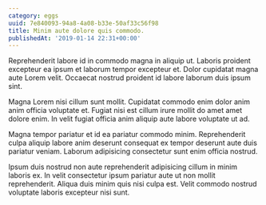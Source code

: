 ```yaml
---
category: eggs
uuid: 7e840093-94a8-4a08-b33e-50af33c56f98
title: Minim aute dolore quis commodo.
publishedAt: '2019-01-14 22:31+00:00'
---
```


Reprehenderit labore id in commodo magna in aliquip ut. Laboris proident excepteur ea ipsum et laborum tempor excepteur et. Dolor cupidatat magna aute Lorem velit. Occaecat nostrud proident id labore laborum duis ipsum sint.

Magna Lorem nisi cillum sunt mollit. Cupidatat commodo enim dolor anim anim officia voluptate et. Fugiat nisi est cillum irure mollit do amet amet dolore enim. In velit fugiat officia anim aliquip aute labore voluptate ut ad.

Magna tempor pariatur et id ea pariatur commodo minim. Reprehenderit culpa aliquip labore anim deserunt consequat ex tempor deserunt aute duis pariatur veniam. Laborum adipisicing consectetur sunt enim officia nostrud.

Ipsum duis nostrud non aute reprehenderit adipisicing cillum in minim laboris ex. In velit consectetur ipsum pariatur aute ut non mollit reprehenderit. Aliqua duis minim quis nisi culpa est. Velit commodo nostrud voluptate laboris excepteur nisi sunt.